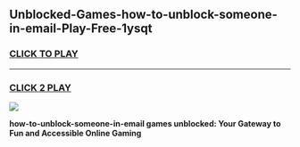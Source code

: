 
## Unblocked-Games-how-to-unblock-someone-in-email-Play-Free-1ysqt
<h3>
<a href="https://premium76.site?title=how-to-unblock-someone-in-email&ref=10A">CLICK TO PLAY</a></h3>
<hr>

<h3>
<a href="https://premium76.site?title=how-to-unblock-someone-in-email&ref=10A">CLICK 2 PLAY</a>
  
</h3>

<a href="https://premium76.site?title=how-to-unblock-someone-in-email&ref=10A"><img src="https://clearcache.store/games.png"></a>


**how-to-unblock-someone-in-email games unblocked: Your Gateway to Fun and Accessible Online Gaming**
